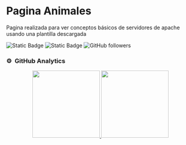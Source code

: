 # Pagina Animales
Pagina realizada para ver conceptos básicos de servidores de apache usando una plantilla descargada

![Static Badge](https://img.shields.io/badge/Apple-white?style=for-the-badge&logo=apple&logoColor=black&labelColor=white&color=white)
![Static Badge](https://img.shields.io/badge/|-white?style=for-the-badge&logoColor=black&labelColor=white&color=white)
![GitHub followers](https://img.shields.io/github/followers/Elcarlos2925?style=for-the-badge&logo=GitHub&logoColor=black&labelColor=white&color=white)
<br>

### ⚙️ &nbsp;GitHub Analytics

<p align="center">
<a href="https://github.com/Elcarlos2925">
  <img height="180em" src="https://github-readme-stats-eight-theta.vercel.app/api?username=Elcarlos2925&show_icons=true&theme=algolia&include_all_commits=true&count_private=true"/>
  <img height="180em" src="https://github-readme-stats-eight-theta.vercel.app/api/top-langs/?username=Elcarlos2925&layout=compact&langs_count=8&theme=algolia"/>
</a>
</p>
